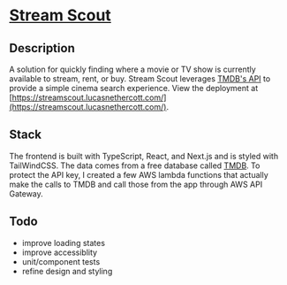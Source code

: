 # [Stream Scout](https://streamscout.lucasnethercott.com/)

## Description

A solution for quickly finding where a movie or TV show is currently available to stream, rent, or buy.
Stream Scout leverages [TMDB's API](https://developer.themoviedb.org/reference/intro/getting-started) to provide a simple cinema search experience.
View the deployment at [https://streamscout.lucasnethercott.com/](https://streamscout.lucasnethercott.com/).

## Stack

The frontend is built with TypeScript, React, and Next.js and is styled with TailWindCSS.
The data comes from a free database called [TMDB](https://www.themoviedb.org/?language=en-US).
To protect the API key, I created a few AWS lambda functions that actually make the calls to TMDB and call those from the app through AWS API Gateway.

## Todo

- improve loading states
- improve accessiblity
- unit/component tests
- refine design and styling
